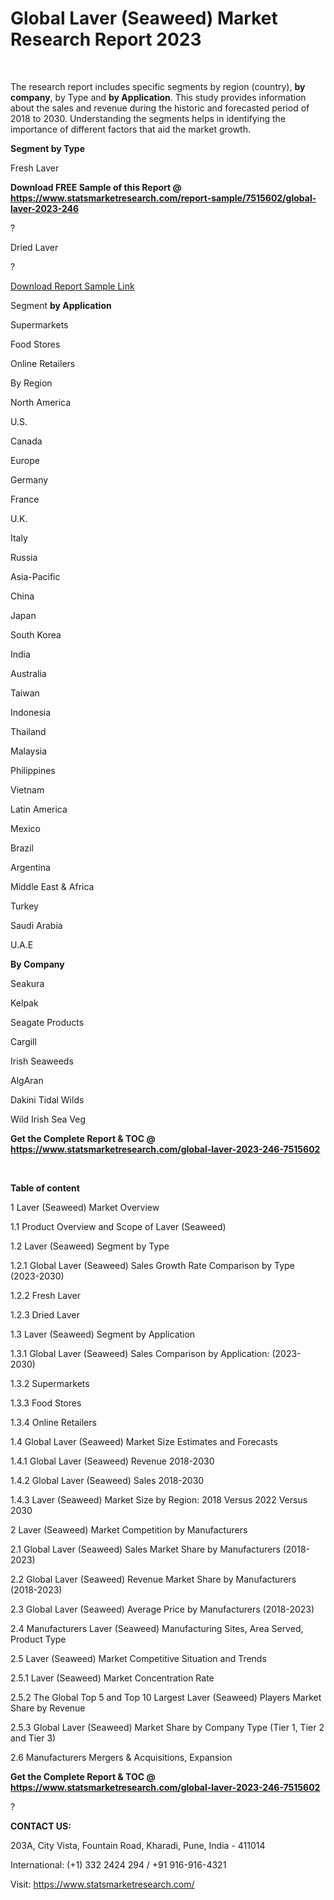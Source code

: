 <h1>Global Laver (Seaweed) Market Research Report 2023</h1><br/><p>The research report includes specific segments by region (country), <strong>by company</strong>, by Type and <strong>by Application</strong>. This study provides information about the sales and revenue during the historic and forecasted period of 2018 to 2030. Understanding the segments helps in identifying the importance of different factors that aid the market growth.</p>
 
 
 
 <p><strong>Segment by Type</strong></p>
 
 
 
 <p>Fresh Laver</p>
 
 
 
 <div><b>Download FREE Sample of this Report @ <a href="https://www.statsmarketresearch.com/download-free-sample/7515602/global-laver-2023-246">https://www.statsmarketresearch.com/report-sample/7515602/global-laver-2023-246</a></b></div>
 
 
 
 <p>? </p>
 
 
 
 <p>Dried Laver</p>
 
 
 
 <p>? </p>
 
 
 
 <p><a href="https://www.statsmarketresearch.com/download-free-sample/7515602/global-laver-2023-246">Download Report Sample Link</a></p>
 
 
 
 <p>Segment <strong>by Application</strong></p>
 
 
 
 <p>Supermarkets</p>
 
 
 
 <p>Food Stores</p>
 
 
 
 <p>Online Retailers</p>
 
 
 
 <p>By Region</p>
 
 
 
 <p>North America</p>
 
 
 
 <p>U.S.</p>
 
 
 
 <p>Canada</p>
 
 
 
 <p>Europe</p>
 
 
 
 <p>Germany</p>
 
 
 
 <p>France</p>
 
 
 
 <p>U.K.</p>
 
 
 
 <p>Italy</p>
 
 
 
 <p>Russia</p>
 
 
 
 <p>Asia-Pacific</p>
 
 
 
 <p>China</p>
 
 
 
 <p>Japan</p>
 
 
 
 <p>South Korea</p>
 
 
 
 <p>India</p>
 
 
 
 <p>Australia</p>
 
 
 
 <p>Taiwan</p>
 
 
 
 <p>Indonesia</p>
 
 
 
 <p>Thailand</p>
 
 
 
 <p>Malaysia</p>
 
 
 
 <p>Philippines</p>
 
 
 
 <p>Vietnam</p>
 
 
 
 <p>Latin America</p>
 
 
 
 <p>Mexico</p>
 
 
 
 <p>Brazil</p>
 
 
 
 <p>Argentina</p>
 
 
 
 <p>Middle East & Africa</p>
 
 
 
 <p>Turkey</p>
 
 
 
 <p>Saudi Arabia</p>
 
 
 
 <p>U.A.E</p>
 
 
 
 <p><strong>By Company</strong></p>
 
 
 
 <p>Seakura</p>
 
 
 
 <p>Kelpak</p>
 
 
 
 <p>Seagate Products</p>
 
 
 
 <p>Cargill</p>
 
 
 
 <p>Irish Seaweeds</p>
 
 
 
 <p>AlgAran</p>
 
 
 
 <p>Dakini Tidal Wilds</p>
 
 
 
 <p>Wild Irish Sea Veg</p>
 
 
 
 <div><b>Get the Complete Report & TOC @ <a href="https://www.statsmarketresearch.com/global-laver-2023-246-7515602">https://www.statsmarketresearch.com/global-laver-2023-246-7515602</a></b></div>
 
 
 
 <p><br />
 
 <b>Table of content</b></p>
 
 
 
 <p>1 Laver (Seaweed) Market Overview<br />
 
 1.1 Product Overview and Scope of Laver (Seaweed)<br />
 
 1.2 Laver (Seaweed) Segment by Type<br />
 
 1.2.1 Global Laver (Seaweed) Sales Growth Rate Comparison by Type (2023-2030)<br />
 
 1.2.2 Fresh Laver<br />
 
 1.2.3 Dried Laver<br />
 
 1.3 Laver (Seaweed) Segment by Application<br />
 
 1.3.1 Global Laver (Seaweed) Sales Comparison by Application: (2023-2030)<br />
 
 1.3.2 Supermarkets<br />
 
 1.3.3 Food Stores<br />
 
 1.3.4 Online Retailers<br />
 
 1.4 Global Laver (Seaweed) Market Size Estimates and Forecasts<br />
 
 1.4.1 Global Laver (Seaweed) Revenue 2018-2030<br />
 
 1.4.2 Global Laver (Seaweed) Sales 2018-2030<br />
 
 1.4.3 Laver (Seaweed) Market Size by Region: 2018 Versus 2022 Versus 2030<br />
 
 2 Laver (Seaweed) Market Competition by Manufacturers<br />
 
 2.1 Global Laver (Seaweed) Sales Market Share by Manufacturers (2018-2023)<br />
 
 2.2 Global Laver (Seaweed) Revenue Market Share by Manufacturers (2018-2023)<br />
 
 2.3 Global Laver (Seaweed) Average Price by Manufacturers (2018-2023)<br />
 
 2.4 Manufacturers Laver (Seaweed) Manufacturing Sites, Area Served, Product Type<br />
 
 2.5 Laver (Seaweed) Market Competitive Situation and Trends<br />
 
 2.5.1 Laver (Seaweed) Market Concentration Rate<br />
 
 2.5.2 The Global Top 5 and Top 10 Largest Laver (Seaweed) Players Market Share by Revenue<br />
 
 2.5.3 Global Laver (Seaweed) Market Share by Company Type (Tier 1, Tier 2 and Tier 3)<br />
 
 2.6 Manufacturers Mergers & Acquisitions, Expansion</p>
 
 
 
 <div><b>Get the Complete Report & TOC @ <a href="https://www.statsmarketresearch.com/global-laver-2023-246-7515602">https://www.statsmarketresearch.com/global-laver-2023-246-7515602</a></b></div>
 
 
 
 <p>? </p>
 
 
 
 <p><b>CONTACT US:</b><br />
 
 203A, City Vista, Fountain Road, Kharadi, Pune, India - 411014<br />
 
 International: (+1) 332 2424 294 / +91 916-916-4321<br />
 
 Visit: <a href="https://www.statsmarketresearch.com/">https://www.statsmarketresearch.com/</a></p>